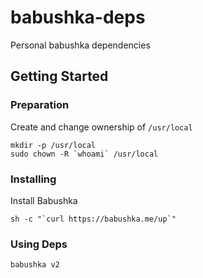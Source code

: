 babushka-deps
=============

Personal babushka dependencies


## Getting Started

### Preparation

Create and change ownership of `/usr/local`

```
mkdir -p /usr/local
sudo chown -R `whoami` /usr/local
```

### Installing

Install Babushka

```
sh -c "`curl https://babushka.me/up`"
```

### Using Deps

```
babushka v2
```
